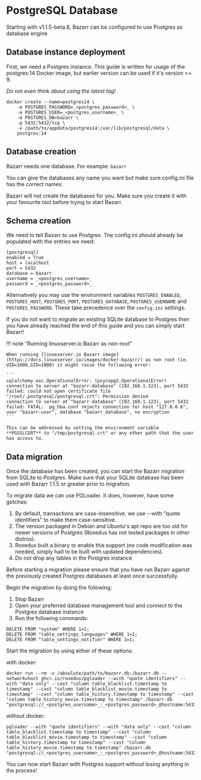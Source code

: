 # PostgreSQL Database

Starting with v1.1.5-beta.8, Bazarr can be configured to use Postgres as database engine

## Database instance deployment

First, we need a Postgres instance. This guide is written for usage of the postgres:14 Docker image, but earlier version can be used if it's version >= 9.

_Do not even think about using the latest tag!_

```
docker create --name=postgres14 \
    -e POSTGRES_PASSWORD=_<postgres_password>_ \
    -e POSTGRES_USER=_<postgres_username>_ \
    -e POSTGRES_DB=bazarr \
    -p 5432:5432/tcp \
    -v /path/to/appdata/postgres14:/var/lib/postgresql/data \
    postgres:14
```

## Database creation

Bazarr needs one database. For example: `bazarr`

You can give the databases any name you want but make sure config.ini file has the correct names.

Bazarr will not create the databases for you. Make sure you create it with your favourite tool before trying to start Bazarr.

## Schema creation

We need to tell Bazarr to use Postgres. The config.ini should already be populated with the entries we need:

```
[postgresql]
enabled = True
host = localhost
port = 5432
database = bazarr
username = _<postgres_username>_
password = _<postgres_password>_
```

Alternatively you may use the environment variables `POSTGRES_ENABLED`, `POSTGRES_HOST`, `POSTGRES_PORT`, `POSTGRES_DATABASE`, `POSTGRES_USERNAME` and `POSTGRES_PASSWORD`. These take precedence over the `config.ini` settings.

If you do not want to migrate an existing SQLite database to Postgres then you have already reached the end of this guide and you can simply start Bazarr!

!!! note "Running linuxserver.io Bazarr as non-root"

    When running [linuxserver.io Bazarr image](https://docs.linuxserver.io/images/docker-bazarr/) as non root (ie. UID=1000,GID=1000) it might raise the following error:

    ```
    sqlalchemy.exc.OperationalError: (psycopg2.OperationalError) connection to server at "bazarr-database" (192.168.1.123), port 5432 failed: could not open certificate file "/root/.postgresql/postgresql.crt": Permission denied
    connection to server at "bazarr-database" (192.168.1.123), port 5432 failed: FATAL:  pg_hba.conf rejects connection for host "127.0.0.6", user "bazarr-user", database "bazarr_database", no encryption
    ```

    This can be addressed by setting the environment variable **PGSSLCERT** to "/tmp/postgresql.crt" or any other path that the user has access to.

## Data migration

Once the database has been created, you can start the Bazarr migration from SQLite to Postgres. Make sure that your SQLite database has been used with Bazarr 1.1.5 or greater prior to migration.

To migrate data we can use PGLoader. It does, however, have some gotchas:

1. By default, transactions are case-insensitive, we use --with "quote identifiers" to make them case-sensitive.
1. The version packaged in Debian and Ubuntu's apt repo are too old for newer versions of Postgres (Roxedus has not tested packages in other distros).
1. Roxedus built a binary to enable this support (no code modification was needed, simply had to be built with updated dependencies).
1. Do not drop any tables in the Postgres instance

Before starting a migration please ensure that you have run Bazarr against the previously created Postgres databases at least once successfully.

Begin the migration by doing the following:

1. Stop Bazarr
1. Open your preferred database management tool and connect to the Postgres database instance
1. Run the following commands:

```
DELETE FROM "system" WHERE 1=1;
DELETE FROM "table_settings_languages" WHERE 1=1;
DELETE FROM "table_settings_notifier" WHERE 1=1;
```

Start the migration by using either of these options:

with docker:

```
docker run --rm -v /absolute/path/to/bazarr.db:/bazarr.db --network=host ghcr.io/roxedus/pgloader --with "quote identifiers" --with "data only" --cast "column table_blacklist.timestamp to timestamp" --cast "column table_blacklist_movie.timestamp to timestamp" --cast "column table_history.timestamp to timestamp" --cast "column table_history_movie.timestamp to timestamp" /bazarr.db "postgresql://_<postgres_username>_:_<postgres_password>_@hostname:5432/bazarr"
```

without docker:

```
pgloader --with "quote identifiers" --with "data only" --cast "column table_blacklist.timestamp to timestamp" --cast "column table_blacklist_movie.timestamp to timestamp" --cast "column table_history.timestamp to timestamp" --cast "column table_history_movie.timestamp to timestamp" /bazarr.db "postgresql://_<postgres_username>_:_<postgres_password>_@hostname:5432/bazarr"
```

You can now start Bazarr with Postgres support without losing anything in the process!
